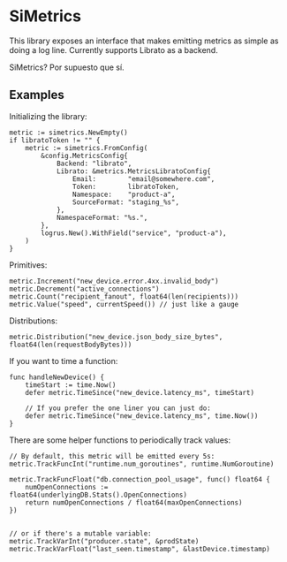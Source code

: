 # SiMetrics

This library exposes an interface that makes emitting metrics as simple as doing a log line.
Currently supports Librato as a backend.

SiMetrics? Por supuesto que sí.

## Examples

Initializing the library:

```
metric := simetrics.NewEmpty()
if libratoToken != "" {
	metric := simetrics.FromConfig(
		&config.MetricsConfig{
			Backend: "librato",
			Librato: &metrics.MetricsLibratoConfig{
				Email:        "email@somewhere.com",
				Token:        libratoToken,
				Namespace:    "product-a",
				SourceFormat: "staging_%s",
			},
			NamespaceFormat: "%s.",
		},
		logrus.New().WithField("service", "product-a"),
	)
}
```

Primitives:
```
metric.Increment("new_device.error.4xx.invalid_body")
metric.Decrement("active_connections")
metric.Count("recipient_fanout", float64(len(recipients)))
metric.Value("speed", currentSpeed()) // just like a gauge
```

Distributions:
```
metric.Distribution("new_device.json_body_size_bytes", float64(len(requestBodyBytes)))
```

If you want to time a function:

```
func handleNewDevice() {
    timeStart := time.Now()
    defer metric.TimeSince("new_device.latency_ms", timeStart)
    
    // If you prefer the one liner you can just do:
    defer metric.TimeSince("new_device.latency_ms", time.Now())
}
```

There are some helper functions to periodically track values:

```
// By default, this metric will be emitted every 5s:
metric.TrackFuncInt("runtime.num_goroutines", runtime.NumGoroutine)

metric.TrackFuncFloat("db.connection_pool_usage", func() float64 {
    numOpenConnections := float64(underlyingDB.Stats().OpenConnections)
    return numOpenConnections / float64(maxOpenConnections)
})


// or if there's a mutable variable:
metric.TrackVarInt("producer.state", &prodState)
metric.TrackVarFloat("last_seen.timestamp", &lastDevice.timestamp)
```
